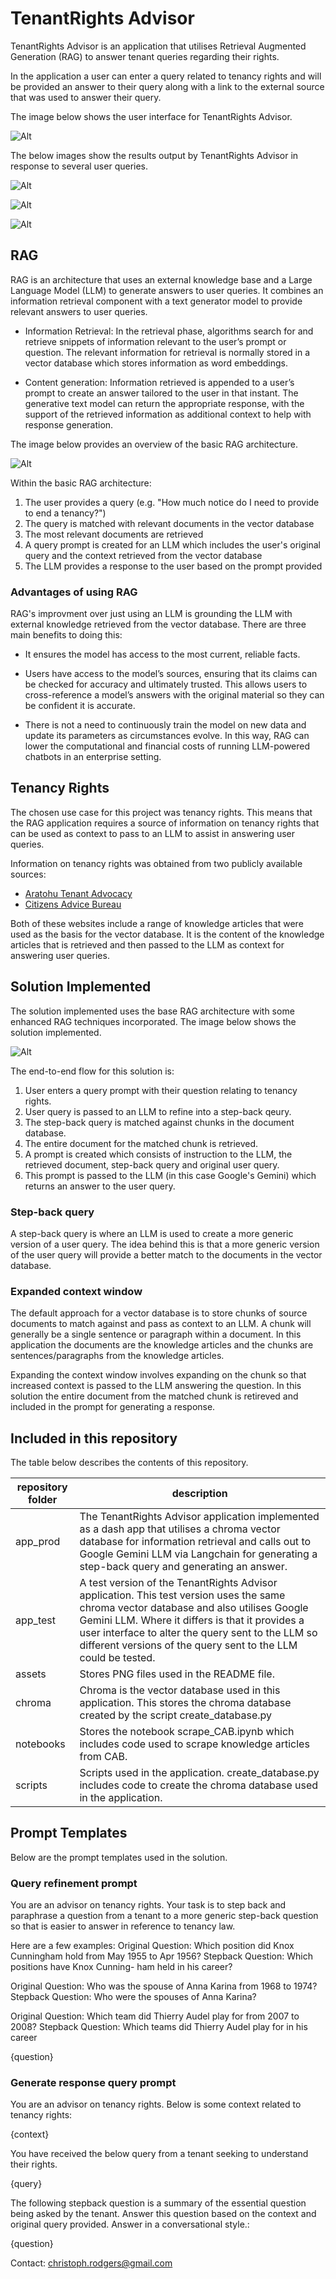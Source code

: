 # TenantRights Advisor

TenantRights Advisor is an application that utilises Retrieval Augmented Generation (RAG) to answer tenant queries regarding their rights.

In the application a user can enter a query related to tenancy rights and will be provided an answer to their query along with a link to the external source that was used to answer their query.

The image below shows the user interface for TenantRights Advisor.

![Alt](/assets/base.png "base")

The below images show the results output by TenantRights Advisor in response to several user queries.

![Alt](/assets/curtains.png "curtains")

![Alt](/assets/fish.png "fish")

![Alt](/assets/selling.png "selling")

## RAG

RAG is an architecture that uses an external knowledge base and a Large Language Model (LLM) to generate answers to user queries. It combines an information retrieval component with a text generator model to provide relevant answers to user queries.

* Information Retrieval: In the retrieval phase, algorithms search for and retrieve snippets of information relevant to the user’s prompt or question. The relevant information for retrieval is normally stored in a vector database which stores information as word embeddings. 

* Content generation: Information retrieved is appended to a user’s prompt to create an answer tailored to the user in that instant. The generative text model can return the appropriate response, with the support of the retrieved information as additional context to help with response generation.

The image below provides an overview of the basic RAG architecture.

![Alt](/assets/basic_rag_architecture.png "Basic RAG architecture")

Within the basic RAG architecture:
1. The user provides a query (e.g. "How much notice do I need to provide to end a tenancy?")
2. The query is matched with relevant documents in the vector database
3. The most relevant documents are retrieved
4. A query prompt is created for an LLM which includes the user's original query and the context retrieved from the vector database
5. The LLM provides a response to the user based on the prompt provided

### Advantages of using RAG
RAG's improvment over just using an LLM is grounding the LLM with external knowledge retrieved from the vector database. There are three main benefits to doing this:

* It ensures the model has access to the most current, reliable facts.

* Users have access to the model’s sources, ensuring that its claims can be checked for accuracy and ultimately trusted. This allows users to cross-reference a model’s answers with the original material so they can be confident it is accurate.

* There is not a need to continuously train the model on new data and update its parameters as circumstances evolve. In this way, RAG can lower the computational and financial costs of running LLM-powered chatbots in an enterprise setting.

## Tenancy Rights

The chosen use case for this project was tenancy rights. This means that the RAG application requires a source of information on tenancy rights that can be used as context to pass to an LLM to assist in answering user queries.

Information on tenancy rights was obtained from two publicly available sources:
* [Aratohu Tenant Advocacy](https://tenant.aratohu.nz/) 
* [Citizens Advice Bureau](https://cab.org.nz/) 


Both of these websites include a range of knowledge articles that were used as the basis for the vector database. It is the content of the knowledge articles that is retrieved and then passed to the LLM as context for answering user queries.

## Solution Implemented

The solution implemented uses the base RAG architecture with some enhanced RAG techniques incorporated. The image below shows the solution implemented.

![Alt](/assets/tenancy_rag_architecture.png "Basic RAG architecture")

The end-to-end flow for this solution is:
1. User enters a query prompt with their question relating to tenancy rights.
2. User query is passed to an LLM to refine into a step-back qeury.
3. The step-back query is matched against chunks in the document database.
4. The entire document for the matched chunk is retrieved.
5. A prompt is created which consists of instruction to the LLM, the retrieved document, step-back query and original user query.
6. This prompt is passed to the LLM (in this case Google's Gemini) which returns an answer to the user query. 


### Step-back query
A step-back query is where an LLM is used to create a more generic version of a user query. The idea behind this is that a more generic version of the user query will provide a better match to the documents in the vector database. 


### Expanded context window
The default approach for a vector database is to store chunks of source documents to match against and pass as context to an LLM. A chunk will generally be a single sentence or paragraph within a document. In this application the documents are the knowledge articles and the chunks are sentences/paragraphs from the knowledge articles.

Expanding the context window involves expanding on the chunk so that increased context is passed to the LLM answering the question. In this solution the entire document from the matched chunk is retireved and included in the prompt for generating a response.

## Included in this repository
The table below describes the contents of this repository.

| repository folder | description                                                                                                                                                                                                                                                                                                               |
|-------------------|---------------------------------------------------------------------------------------------------------------------------------------------------------------------------------------------------------------------------------------------------------------------------------------------------------------------------|
| app_prod          | The TenantRights Advisor application implemented as a dash app that utilises a chroma vector database for information retrieval and calls out to Google Gemini LLM via Langchain for generating a step-back query and generating an answer.                                                                                    |
| app_test          | A test version of the TenantRights Advisor application. This test version uses the same chroma vector database and also utilises Google Gemini LLM. Where it differs is that it provides a user interface to alter the query sent to the LLM so different versions of the query sent to the LLM could be tested.               |
| assets            | Stores PNG files used in the README file.                                                                                                                                                                                                                                                                                 |
| chroma            | Chroma is the vector database used in this application. This stores the chroma database created by the script create_database.py                                                                                                                                                                                          |
| notebooks         | Stores the notebook scrape_CAB.ipynb which includes code used to scrape knowledge articles from CAB.                                                                                                                                                                                                         |
| scripts           | Scripts used in the application. create_database.py includes code to create the chroma database used in the application.                                                                                                                                                                                                 |                                                                                                                                                                                               |


## Prompt Templates
Below are the prompt templates used in the solution.

### Query refinement prompt

You are an advisor on tenancy rights. 
Your task is to step back and paraphrase a question from a tenant to a more generic step-back question so that is easier to answer in reference to tenancy law. 

Here are a few examples:
Original Question: Which position did Knox Cunningham hold from May 1955 to Apr 1956?
Stepback Question: Which positions have Knox Cunning- ham held in his career?

Original Question: Who was the spouse of Anna Karina from 1968 to 1974?
Stepback Question: Who were the spouses of Anna Karina?

Original Question: Which team did Thierry Audel play for from 2007 to 2008?
Stepback Question: Which teams did Thierry Audel play for in his career

{question}


### Generate response query prompt
You are an advisor on tenancy rights. Below is some context related to tenancy rights:

{context}


You have received the below query from a tenant seeking to understand their rights.

{query}


The following stepback question is a summary of the essential question being asked by the tenant. Answer this question based on the context and original query provided. Answer in a conversational style.: 

{question}



Contact: christoph.rodgers@gmail.com
